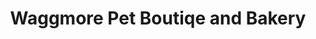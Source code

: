 ---
title: "Waggmore Pet Boutiqe and Bakery"
url: /sparta/waggmore-pet-boutiqe-and-bakery/
shop: pet grooming
---